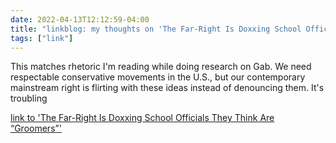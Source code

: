 ```yaml
---
date: 2022-04-13T12:12:59-04:00
title: "linkblog: my thoughts on 'The Far-Right Is Doxxing School Officials They Think Are “Groomers”'"
tags: ["link"]
---
```

This matches rhetoric I'm reading while doing research on Gab. We need respectable conservative movements in the U.S., but our contemporary mainstream right is flirting with these ideas instead of denouncing them. It's troubling
 
[link to 'The Far-Right Is Doxxing School Officials They Think Are “Groomers”'](https://www.vice.com/en/article/jgm3xx/far-right-groomers-doxxing-school-officials)
